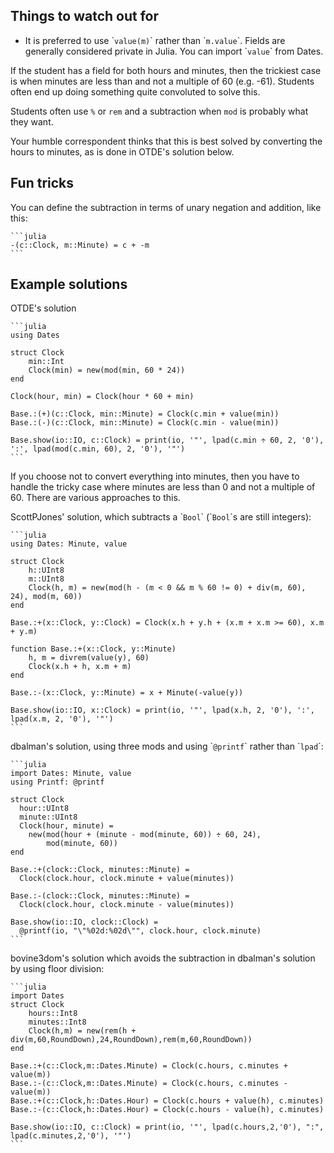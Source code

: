 ## Things to watch out for

- It is preferred to use \``value(m)`\` rather than \``m.value`\`. Fields are generally considered private in Julia. You can import \``value`\` from Dates.

If the student has a field for both hours and minutes, then
the trickiest case is when minutes are less than and not a multiple of 60 (e.g. -61).
Students often end up doing something quite convoluted to solve this.

Students often use `%` or `rem` and a subtraction when `mod` is probably what they want.

Your humble correspondent thinks that this is best solved by converting the hours to minutes, as is done in OTDE's solution below.

## Fun tricks

You can define the subtraction in terms of unary negation and addition, like this:

````
```julia
-(c::Clock, m::Minute) = c + -m
```
````

## Example solutions

OTDE's solution

````
```julia
using Dates

struct Clock
    min::Int
    Clock(min) = new(mod(min, 60 * 24))
end

Clock(hour, min) = Clock(hour * 60 + min)

Base.:(+)(c::Clock, min::Minute) = Clock(c.min + value(min))
Base.:(-)(c::Clock, min::Minute) = Clock(c.min - value(min))

Base.show(io::IO, c::Clock) = print(io, '"', lpad(c.min ÷ 60, 2, '0'), ':', lpad(mod(c.min, 60), 2, '0'), '"')
```
````

If you choose not to convert everything into minutes,
then you have to handle the tricky case where minutes are less than 0 and not a multiple of 60.
There are various approaches to this.

ScottPJones' solution, which subtracts a \``Bool`\` (\``Bool`\`s are still integers):

````
```julia
using Dates: Minute, value

struct Clock
    h::UInt8
    m::UInt8
    Clock(h, m) = new(mod(h - (m < 0 && m % 60 != 0) + div(m, 60), 24), mod(m, 60))
end

Base.:+(x::Clock, y::Clock) = Clock(x.h + y.h + (x.m + x.m >= 60), x.m + y.m)

function Base.:+(x::Clock, y::Minute)
    h, m = divrem(value(y), 60)
    Clock(x.h + h, x.m + m)
end

Base.:-(x::Clock, y::Minute) = x + Minute(-value(y))

Base.show(io::IO, x::Clock) = print(io, '"', lpad(x.h, 2, '0'), ':', lpad(x.m, 2, '0'), '"')
```
````

dbalman's solution, using three mods and using \``@printf`\` rather than \``lpad`\`:

````
```julia
import Dates: Minute, value
using Printf: @printf

struct Clock
  hour::UInt8
  minute::UInt8
  Clock(hour, minute) =
    new(mod(hour + (minute - mod(minute, 60)) ÷ 60, 24),
        mod(minute, 60))
end

Base.:+(clock::Clock, minutes::Minute) =
  Clock(clock.hour, clock.minute + value(minutes))

Base.:-(clock::Clock, minutes::Minute) =
  Clock(clock.hour, clock.minute - value(minutes))

Base.show(io::IO, clock::Clock) =
  @printf(io, "\"%02d:%02d\"", clock.hour, clock.minute)
```
````

bovine3dom's solution which avoids the subtraction in dbalman's solution by using floor division:

````
```julia
import Dates
struct Clock
    hours::Int8
    minutes::Int8
    Clock(h,m) = new(rem(h + div(m,60,RoundDown),24,RoundDown),rem(m,60,RoundDown))
end

Base.:+(c::Clock,m::Dates.Minute) = Clock(c.hours, c.minutes + value(m))
Base.:-(c::Clock,m::Dates.Minute) = Clock(c.hours, c.minutes - value(m))
Base.:+(c::Clock,h::Dates.Hour) = Clock(c.hours + value(h), c.minutes)
Base.:-(c::Clock,h::Dates.Hour) = Clock(c.hours - value(h), c.minutes)

Base.show(io::IO, c::Clock) = print(io, '"', lpad(c.hours,2,'0'), ":", lpad(c.minutes,2,'0'), '"')
```
````
